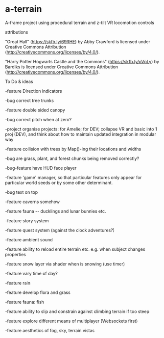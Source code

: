# a-terrain
A-frame project using procedural terrain and z-tilt VR locomotion controls

attributions

"Great Hall" (https://skfb.ly/69RHE) by Abby Crawford is licensed under Creative Commons Attribution (http://creativecommons.org/licenses/by/4.0/).

"Harry Potter Hogwarts Castle and the Commons" (https://skfb.ly/oVpLy) by Bardiks is licensed under Creative Commons Attribution (http://creativecommons.org/licenses/by/4.0/).

To Do & ideas

-feature Direction indicators

-bug correct tree trunks

-feature double sided canopy

-bug correct pitch when at zero?

-project organise projects: for Amelie; for DEV; collapse VR and basic into 1 proj
            (DEV), and think about how to maintain updated integration in modular way

-feature collision with trees by Map()-ing their locations and widths

-bug are grass, plant, and forest chunks being removed correctly?

-bug-feature have HUD face player

-feature 'game' manager, so that particular features only appear for particular
            world seeds or by some other determinant.

-bug text on top

-feature caverns somehow

-feature fauna -- ducklings and lunar bunnies etc.

-feature story system

-feature quest system (against the clock adventures?)

-feature ambient sound

-feature ability to reload entire terrain etc. e.g. when subject changes properties

-feature snow layer via shader when is snowing (use timer)

-feature vary time of day?

-feature rain

-feature develop flora and grass

-feature fauna: fish

-feature ability to slip and constrain against climbing terrain if too steep

-feature explore different means of multiplayer (Websockets first)

-feature aesthetics of fog, sky, terrain vistas
